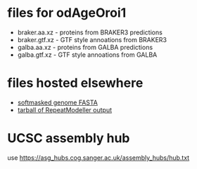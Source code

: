 # files for odAgeOroi1
* braker.aa.xz - proteins from BRAKER3 predictions
* braker.gtf.xz - GTF style annoations from BRAKER3
* galba.aa.xz - proteins from GALBA predictions
* galba.gtf.xz - GTF style annoations from GALBA

# files hosted elsewhere
* [softmasked genome FASTA](https://asg_hubs.cog.sanger.ac.uk/odAgeOroi1/odAgeOroi1.fa.masked)
* [tarball of RepeatModeller output](https://asg_hubs.cog.sanger.ac.uk/odAgeOroi1/odAgeOroi1.tar.xz)

# UCSC assembly hub
use https://asg_hubs.cog.sanger.ac.uk/assembly_hubs/hub.txt

